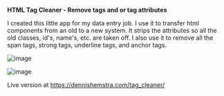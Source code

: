 **HTML Tag Cleaner - Remove tags and or tag attributes**

I created this little app for my data entry job. I use it to transfer html components from an old to a new system. 
It strips the attributes so all the old classes, id's, name's, etc. are taken off. I also use it to remove all the span tags, strong tags, underline tags, and anchor tags.

![image](https://github.com/Sikkepit/TagCleaner/assets/148398668/2dee0442-a1b1-4902-957d-f2a9b39dfe84)

![image](https://github.com/Sikkepit/TagCleaner/assets/148398668/d03b790b-6cdb-4e1d-a847-71cfa2627bbd)


Live version at https://dennishemstra.com/tag_cleaner/
